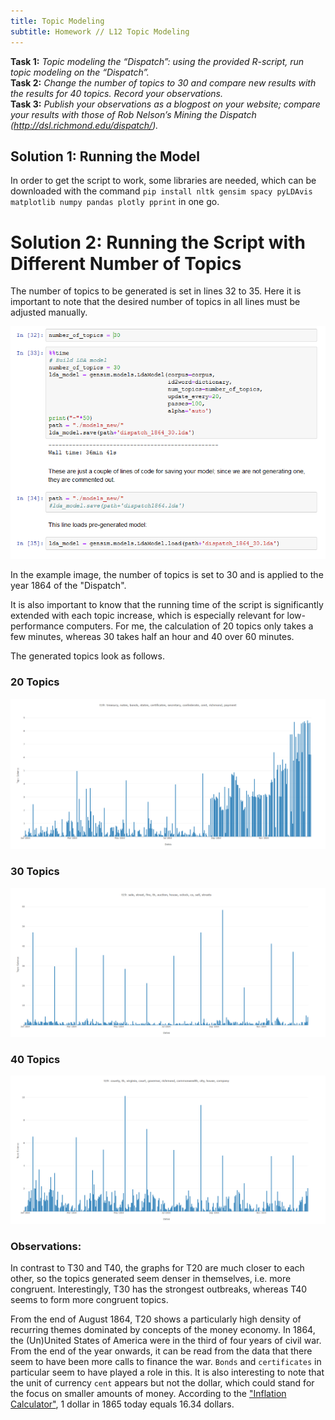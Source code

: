 ```yaml
---
title: Topic Modeling
subtitle: Homework // L12 Topic Modeling
---
```

<b>Task 1:</b> <i>Topic modeling the “Dispatch”: using the provided R-script, run topic modeling on the “Dispatch”.</i><br>
<b>Task 2:</b> <i>Change the number of topics to 30 and compare new results with the results for 40 topics. Record your observations.</i><br>
<b>Task 3:</b> <i>Publish your observations as a blogpost on your website; compare your results with those of Rob Nelson’s Mining the Dispatch (http://dsl.richmond.edu/dispatch/).</i><br>

## Solution 1: Running the Model

In order to get the script to work, some libraries are needed, which can be downloaded with the command `pip install nltk gensim spacy pyLDAvis matplotlib numpy pandas plotly pprint` in one go.

# Solution 2: Running the Script with Different Number of Topics

The number of topics to be generated is set in lines 32 to 35. Here it is important to note that the desired number of topics in all lines must be adjusted manually. 

<img src="/img/line_32-35_jupyter_notebook.png"/>

In the example image, the number of topics is set to 30 and is applied to the year 1864 of the "Dispatch".

It is also important to know that the running time of the script is significantly extended with each topic increase, which is especially relevant for low-performance computers. For me, the calculation of 20 topics only takes a few minutes, whereas 30 takes half an hour and 40 over 60 minutes.

The generated topics look as follows.

### 20 Topics
<img src="/img/20.png"/>

### 30 Topics
<img src="/img/30.png"/>

### 40 Topics
<img src="/img/40.png"/>

### Observations:
In contrast to T30 and T40, the graphs for T20 are much closer to each other, so the topics generated seem denser in themselves, i.e. more congruent. Interestingly, T30 has the strongest outbreaks, whereas T40 seems to form more congruent topics.

From the end of August 1864, T20 shows a particularly high density of recurring themes dominated by concepts of the money economy. In 1864, the (Un)United States of America were in the third of four years of civil war. From the end of the year onwards, it can be read from the data that there seem to have been more calls to finance the war. 
`Bonds` and `certificates` in particular seem to have played a role in this. It is also interesting to note that the unit of currency `cent` appears but not the dollar, which could stand for the focus on smaller amounts of money. According to the ["Inflation Calculator"](http://www.in2013dollars.com/us/inflation/1864?amount=1), 1 dollar in 1865 today equals 16.34 dollars.
